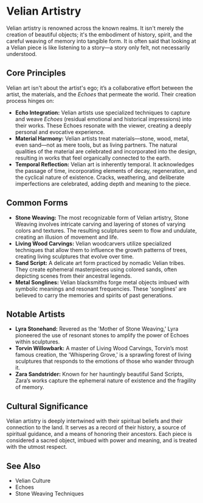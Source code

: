 # Velian Artistry

Velian artistry is renowned across the known realms. It isn't merely the creation of beautiful objects; it's the embodiment of history, spirit, and the careful weaving of memory into tangible form.  It is often said that looking at a Velian piece is like listening to a story—a story only felt, not necessarily understood.

## Core Principles

Velian art isn't about the artist's ego; it’s a collaborative effort between the artist, the materials, and the *Echoes* that permeate the world. Their creation process hinges on:

*   **Echo Integration:** Velian artists use specialized techniques to capture and weave *Echoes* (residual emotional and historical impressions) into their works. These Echoes resonate with the viewer, creating a deeply personal and evocative experience.
*   **Material Harmony:** Velian artists treat materials—stone, wood, metal, even sand—not as mere tools, but as living partners. The natural qualities of the material are celebrated and incorporated into the design, resulting in works that feel organically connected to the earth.
*   **Temporal Reflection:** Velian art is inherently temporal. It acknowledges the passage of time, incorporating elements of decay, regeneration, and the cyclical nature of existence. Cracks, weathering, and deliberate imperfections are celebrated, adding depth and meaning to the piece.

## Common Forms

*   **Stone Weaving:** The most recognizable form of Velian artistry, Stone Weaving involves intricate carving and layering of stones of varying colors and textures. The resulting sculptures seem to flow and undulate, creating an illusion of movement and life.
*   **Living Wood Carvings:** Velian woodcarvers utilize specialized techniques that allow them to influence the growth patterns of trees, creating living sculptures that evolve over time.
*   **Sand Script:** A delicate art form practiced by nomadic Velian tribes. They create ephemeral masterpieces using colored sands, often depicting scenes from their ancestral legends.
*   **Metal Songlines:** Velian blacksmiths forge metal objects imbued with symbolic meanings and resonant frequencies. These 'songlines' are believed to carry the memories and spirits of past generations.

## Notable Artists

*   **Lyra Stonehand:** Revered as the 'Mother of Stone Weaving,' Lyra pioneered the use of resonant stones to amplify the power of Echoes within sculptures.
*   **Torvin Willowbark:** A master of Living Wood Carvings, Torvin’s most famous creation, the 'Whispering Grove,' is a sprawling forest of living sculptures that responds to the emotions of those who wander through it.
*   **Zara Sandstrider:** Known for her hauntingly beautiful Sand Scripts, Zara’s works capture the ephemeral nature of existence and the fragility of memory.

## Cultural Significance

Velian artistry is deeply intertwined with their spiritual beliefs and their connection to the land. It serves as a record of their history, a source of spiritual guidance, and a means of honoring their ancestors.  Each piece is considered a sacred object, imbued with power and meaning, and is treated with the utmost respect.

## See Also
*   Velian Culture
*   Echoes
*   Stone Weaving Techniques
